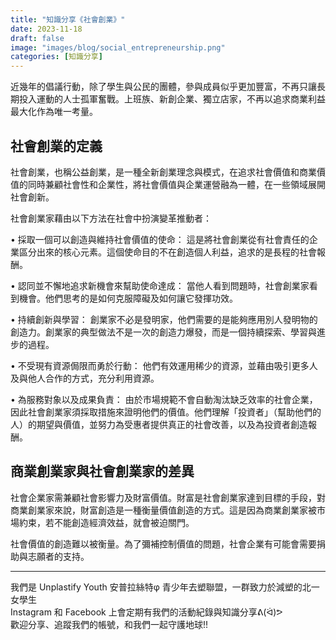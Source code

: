 ```yaml
---
title: "知識分享《社會創業》"
date: 2023-11-18
draft: false
image: "images/blog/social_entrepreneurship.png"
categories: [知識分享]
---
```

近幾年的倡議行動，除了學生與公民的團體，參與成員似乎更加豐富，不再只讓長期投入運動的人士孤軍奮戰。上班族、新創企業、獨立店家，不再以追求商業利益最大化作為唯一考量。

## 社會創業的定義
社會創業，也稱公益創業，是一種全新創業理念與模式，在追求社會價值和商業價值的同時兼顧社會性和企業性，將社會價值與企業運營融為一體，在一些領域展開社會創新。

社會創業家藉由以下方法在社會中扮演變革推動者：

• 採取一個可以創造與維持社會價值的使命：
這是將社會創業從有社會責任的企業區分出來的核心元素。這個使命目的不在創造個人利益，追求的是長程的社會報酬。

• 認同並不懈地追求新機會來幫助使命達成：
當他人看到問題時，社會創業家看到機會。他們思考的是如何克服障礙及如何讓它發揮功效。

• 持續創新與學習：
創業家不必是發明家，他們需要的是能夠應用別人發明物的創造力。創業家的典型做法不是一次的創造力爆發，而是一個持續探索、學習與進步的過程。

• 不受現有資源侷限而勇於行動：
他們有效運用稀少的資源，並藉由吸引更多人及與他人合作的方式，充分利用資源。

• 為服務對象以及成果負責：
由於市場規範不會自動淘汰缺乏效率的社會企業，因此社會創業家須採取措施來證明他們的價值。他們理解「投資者」（幫助他們的人）的期望與價值，並努力為受惠者提供真正的社會改善，以及為投資者創造報酬。

## 商業創業家與社會創業家的差異
社會企業家需兼顧社會影響力及財富價值。財富是社會創業家達到目標的手段，對商業創業家來說，財富創造是一種衡量價值創造的方式。這是因為商業創業家被市場約束，若不能創造經濟效益，就會被迫關門。

社會價值的創造難以被衡量。為了彌補控制價值的問題，社會企業有可能會需要捐助與志願者的支持。

<hr>
我們是 Unplastify Youth 安普拉絲特φ 青少年去塑聯盟，一群致力於減塑的北一女學生<br>
Instagram 和 Facebook 上會定期有我們的活動紀錄與知識分享ᕕ(ᐛ)ᕗ<br>
歡迎分享、追蹤我們的帳號，和我們一起守護地球!!